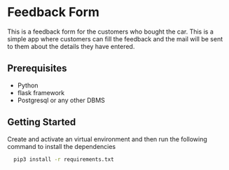# Feedback Form
This is a feedback form for the customers who bought the car. This is a simple app where customers can fill the feedback and the mail will be sent to them about the details they have entered.


## Prerequisites
* Python  
* flask framework
* Postgresql or any other DBMS

##  Getting Started
Create and activate an virtual environment and then run the following command to install the dependencies
```bash
  pip3 install -r requirements.txt
```



